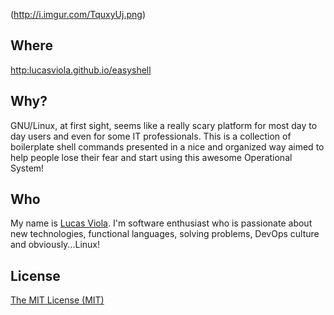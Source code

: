 (http://i.imgur.com/TquxyUj.png)

## Where

<http:lucasviola.github.io/easyshell>

## Why?

GNU/Linux, at first sight, seems like a really scary platform for most
day to day users and even for some IT professionals. This is a
collection of boilerplate shell commands presented in a nice and
organized way aimed to help people lose their fear and start using
this awesome Operational System!

## Who

My name is [Lucas Viola](http://github.com/lucasviola). I'm software enthusiast who is passionate about new technologies,
functional languages, solving problems, DevOps culture and
obviously...Linux!

## License

[The MIT License (MIT)](http://opensource.org/licenses/MIT)